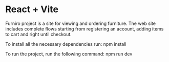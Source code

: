 # React + Vite

Furniro project is a site for viewing and ordering furniture.
The web site includes complete flows starting from registering an account, adding items to cart and right until checkout.

To install all the necessary dependencies run:
npm install

To run the project, run the following command:
npm run dev
